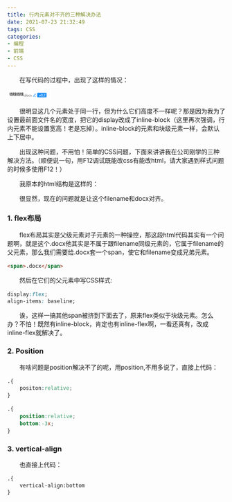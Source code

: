 ```yaml
---
title: 行内元素对不齐的三种解决办法
date: 2021-07-23 21:32:49
tags: CSS
categories:
- 编程
- 前端
- CSS
---
```


&emsp;&emsp;在写代码的过程中，出现了这样的情况：

<img src="../assets/行内元素对不齐示例.png" width = "20%" />

&emsp;&emsp;很明显这几个元素处于同一行，但为什么它们高度不一样呢？那是因为我为了设置最前面文件名的宽度，把它的display改成了inline-block（这里再次强调，行内元素不能设置宽高！老是忘掉）。inline-block的元素和块级元素一样，会默认上下居中。

&emsp;&emsp;出现这种问题，不用怕！简单的CSS问题，下面来讲讲我在公司刚学的三种解决方法。（顺便说一句，用F12调试既能改css有能改html，请大家遇到样式问题的时候多使用F12！）

<!-- more -->

&emsp;&emsp;我原本的html结构是这样的：

&emsp;&emsp;很显然，现在的问题就是让这个filename和docx对齐。

###  1. flex布局

&emsp;&emsp;flex布局其实是父级元素对子元素的一种操控，那这段html代码其实有一个问题啊，就是这个.docx他其实是不属于跟filename同级元素的，它属于filename的父元素，那么我们需要给.docx套一个span，使它和filename变成兄弟元素。

```html
<span>.docx</span>
```

&emsp;&emsp;然后在它们的父元素中写CSS样式:

```css
display:flex;
align-items: baseline;
```

&emsp;&emsp;诶，这样一搞其他span被挤到下面去了，原来flex类似于块级元素。怎么办？不怕！既然有inline-block，肯定也有inline-flex啊，一看还真有，改成inline-flex就解决了。

### 2. Position

&emsp;&emsp;有啥问题是position解决不了的呢，用position,不用多说了，直接上代码：

```css
.{
    positon:relative;
}
```

```css
.{
    position:relative;
    bottom:-3x;
}
```

### 3. vertical-align

&emsp;&emsp;也直接上代码：

```
.{
	vertical-align:bottom
}
```

